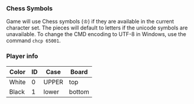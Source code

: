 ### Chess Symbols 
Game will use Chess symbols (♔) if they are available in the current character set. The pieces will default to letters if the unicode symbols are unavailable. 
To change the CMD encoding to UTF-8 in Windows, use the command `chcp 65001`.


### Player info
|   Color   |   ID      |   Case    |   Board   |
|-----------|-----------|-----------|-----------|
|   White   |   0       |   UPPER   |   top     |
|   Black   |   1       |   lower   |   bottom  |
